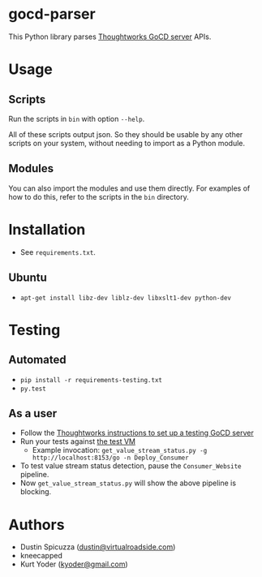 gocd-parser
===========

This Python library parses [Thoughtworks GoCD server](http://www.go.cd)
APIs.

# Usage

## Scripts
Run the scripts in `bin` with option `--help`.

All of these scripts output json. So they should be usable by any other
scripts on your system, without needing to import as a Python module.

## Modules
You can also import the modules and use them directly. For examples of
how to do this, refer to the scripts in the `bin` directory.

# Installation

* See `requirements.txt`.

## Ubuntu

* `apt-get install libz-dev liblz-dev libxslt1-dev python-dev`

# Testing

## Automated
* `pip install -r requirements-testing.txt`
* `py.test`

## As a user
* Follow the [Thoughtworks instructions to set up a testing GoCD server](http://www.go.cd/2014/09/09/Go-Sample-Virtualbox.html)
* Run your tests against [the test VM](http://localhost:8153/go)
    * Example invocation: `get_value_stream_status.py -g http://localhost:8153/go -n Deploy_Consumer`
* To test value stream status detection, pause the `Consumer_Website`
  pipeline.
* Now `get_value_stream_status.py` will show the above pipeline is
  blocking.

# Authors

* Dustin Spicuzza (dustin@virtualroadside.com)
* kneecapped
* Kurt Yoder (kyoder@gmail.com)
